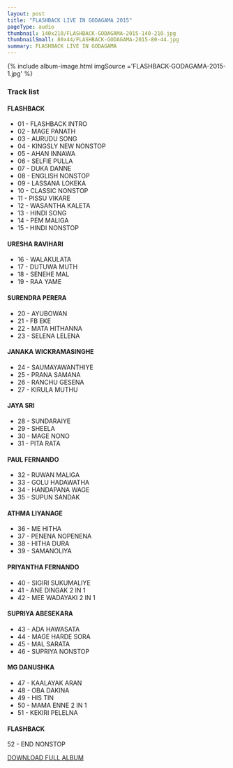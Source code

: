```yaml
---
layout: post
title: "FLASHBACK LIVE IN GODAGAMA 2015"
pageType: audio
thumbnail: 140x210/FLASHBACK-GODAGAMA-2015-140-210.jpg
thumbnailSmall: 80x44/FLASHBACK-GODAGAMA-2015-80-44.jpg
summary: FLASHBACK LIVE IN GODAGAMA
---
```




{% include album-image.html imgSource ='FLASHBACK-GODAGAMA-2015-1.jpg' %}

### Track list

#### FLASHBACK

- 01 - FLASHBACK INTRO 
- 02 - MAGE PANATH 
- 03 - AURUDU SONG 
- 04 - KINGSLY NEW NONSTOP  
- 05 - AHAN INNAWA  
- 06 - SELFIE PULLA  
- 07 - DUKA DANNE  
- 08 - ENGLISH NONSTOP  
- 09 - LASSANA LOKEKA 
- 10 - CLASSIC NONSTOP 
- 11 - PISSU VIKARE  
- 12 - WASANTHA KALETA 
- 13 - HINDI SONG  
- 14 - PEM MALIGA  
- 15 - HINDI NONSTOP 



#### URESHA RAVIHARI

- 16 - WALAKULATA
- 17 - DUTUWA MUTH   
- 18 - SENEHE MAL   
- 19 - RAA YAME  


#### SURENDRA PERERA

- 20 - AYUBOWAN
- 21 - FB EKE
- 22 - MATA HITHANNA
- 23 - SELENA LELENA


#### JANAKA WICKRAMASINGHE

- 24 - SAUMAYAWANTHIYE 
- 25 - PRANA SAMANA 
- 26 - RANCHU GESENA
- 27 - KIRULA MUTHU


#### JAYA SRI

- 28 - SUNDARAIYE
- 29 - SHEELA
- 30 - MAGE NONO
- 31 - PITA RATA


#### PAUL FERNANDO 

- 32 - RUWAN MALIGA
- 33 - GOLU HADAWATHA
- 34 - HANDAPANA WAGE
- 35 - SUPUN SANDAK


#### ATHMA LIYANAGE

- 36 - ME HITHA 
- 37 - PENENA NOPENENA  
- 38 - HITHA DURA
- 39 - SAMANOLIYA


#### PRIYANTHA FERNANDO

- 40 - SIGIRI SUKUMALIYE
- 41 - ANE DINGAK 2 IN 1
- 42 - MEE WADAYAKI 2 IN 1


#### SUPRIYA ABESEKARA

- 43 - ADA HAWASATA
- 44 - MAGE HARDE SORA
- 45 - MAL SARATA
- 46 - SUPRIYA NONSTOP


####  MG DANUSHKA
 
- 47 - KAALAYAK ARAN
- 48 - OBA DAKINA
- 49 - HIS TIN
- 50 - MAMA ENNE 2 IN 1
- 51 - KEKIRI PELELNA


#### FLASHBACK

52 - END NONSTOP


<a 
  href="http://www.mediafire.com/download/tx2ct1azl5722se/FLASHBACK_LIVE_IN_GODAGAMA_2015.rar"
  class="btn" 
  target="_blank">
  DOWNLOAD FULL ALBUM
</a>

